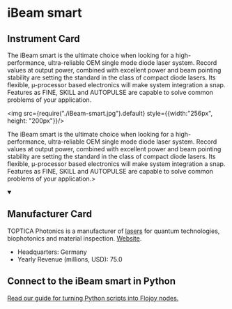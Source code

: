 
# iBeam smart

## Instrument Card

<div className="flex">

<div>

The iBeam smart is the ultimate choice when looking for a high-performance, ultra-reliable OEM single mode diode laser system. Record values at output power, combined with excellent power and beam pointing stability are setting the standard in the class of compact diode lasers. Its flexible, µ-processor based electronics will make system integration a snap. Features as FINE, SKILL and AUTOPULSE are capable to solve common problems of your application.

</div>

<img src={require("./iBeam-smart.jpg").default} style={{width:"256px", height: "200px"}}/>

</div>

The iBeam smart is the ultimate choice when looking for a high-performance, ultra-reliable OEM single mode diode laser system. Record values at output power, combined with excellent power and beam pointing stability are setting the standard in the class of compact diode lasers. Its flexible, µ-processor based electronics will make system integration a snap. Features as FINE, SKILL and AUTOPULSE are capable to solve common problems of your application.>

<details open>
<summary><h2>Manufacturer Card</h2></summary>

TOPTICA Photonics is a manufacturer of [lasers](https://en.wikipedia.org/wiki/Laser) for quantum technologies, biophotonics and material inspection. <a href="https://www.toptica.com/">Website</a>.

<ul>
  <li>Headquarters: Germany</li>
  <li>Yearly Revenue (millions, USD): 75.0</li>
</ul>
</details>

## Connect to the iBeam smart in Python

[Read our guide for turning Python scripts into Flojoy nodes.](https://docs.flojoy.ai/custom-nodes/creating-custom-node/)


